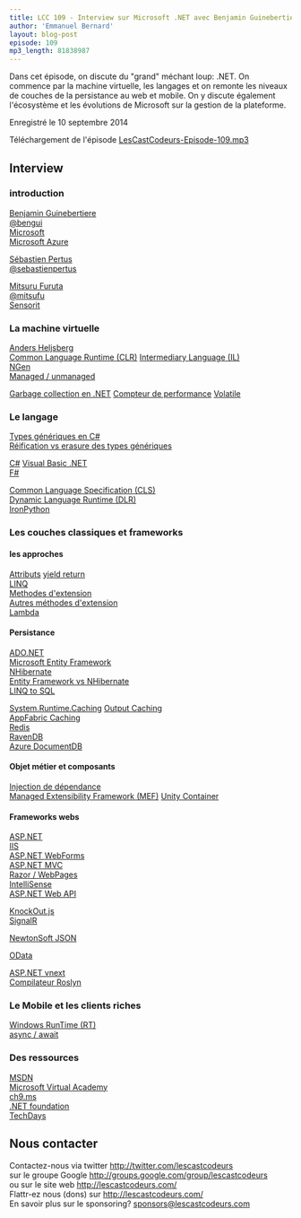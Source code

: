 ```yaml
---
title: LCC 109 - Interview sur Microsoft .NET avec Benjamin Guinebertiere, Sébastien Pertus et Mitsuru Furuta
author: 'Emmanuel Bernard'
layout: blog-post
episode: 109
mp3_length: 81838987
---
```

Dans cet épisode, on discute du "grand" méchant loup: .NET. On commence par la machine virtuelle, les langages et on remonte les niveaux de couches de la persistance au web et mobile.
On y discute également l'écosystème et les évolutions de Microsoft sur la gestion de la plateforme.

Enregistré le 10 septembre 2014

Téléchargement de l'épisode [LesCastCodeurs-Episode-109.mp3](http://traffic.libsyn.com/lescastcodeurs/LesCastCodeurs-Episode-109.mp3)  

## Interview

### introduction

[Benjamin Guinebertiere](http://3-4.fr)  
[@bengui](https://twitter.com/benjguin)  
[Microsoft](http://www.microsoft.com/fr-fr/default.aspx)  
[Microsoft Azure](http://azure.microsoft.com/en-us/)  

[Sébastien Pertus](http://blogs.msdn.com/b/mim/)  
[@sebastienpertus](https://twitter.com/sebastienpertus)  

[Mitsuru Furuta](http://mitsufu.wordpress.com)  
[@mitsufu](http://twitter.com/mitsufu)  
[Sensorit](http://www.sensorit.fr/fr/)  

### La machine virtuelle

[Anders Heljsberg](https://en.wikipedia.org/wiki/Anders_Hejlsberg)  
[Common Language Runtime (CLR)](http://msdn.microsoft.com/en-us/library/8bs2ecf4\(v=vs.110\).aspx)  
[Intermediary Language (IL)](http://thedotnetcity.com/a-brief-introduction-to-il-code-clr-cts-cls-and-git-in-net/)  
[NGen](http://msdn.microsoft.com/en-us/magazine/cc163808.aspx)  
[Managed / unmanaged](http://www.c-sharpcorner.com/uploadfile/puranindia/managed-code-and-unmanaged-code-in-net/)  

[Garbage collection en .NET](http://msdn.microsoft.com/en-us/library/ee787088\(v=vs.110\).aspx)  
[Compteur de performance](http://msdn.microsoft.com/en-us/library/w8f5kw2e\(v=vs.110\).aspx)  
[Volatile](https://en.wikipedia.org/wiki/Volatile_variable#In_C.23)  

### Le langage

[Types génériques en C#](http://msdn.microsoft.com/en-us/library/512aeb7t.aspx)  
[Réification vs erasure des types génériques](http://beust.com/weblog/2011/07/29/erasure-vs-reification/)  

[C#](https://en.wikipedia.org/wiki/C_Sharp_\(programming_language\))  
[Visual Basic .NET](https://en.wikipedia.org/wiki/Visual_Basic_.NET)  
[F#](https://en.wikipedia.org/wiki/F_Sharp_\(programming_language\))  

[Common Language Specification (CLS)](http://msdn.microsoft.com/en-us/library/12a7a7h3.aspx)  
[Dynamic Language Runtime (DLR)](http://en.wikipedia.org/wiki/Dynamic_Language_Runtime)  
[IronPython](https://en.wikipedia.org/wiki/IronPython)  

### Les couches classiques et frameworks

#### les approches

[Attributs](http://msdn.microsoft.com/en-us/library/aa287992\(v=vs.71\).aspx)  
[yield return](http://msdn.microsoft.com/en-us/library/9k7k7cf0.aspx)  
[LINQ](https://en.wikipedia.org/wiki/Language_Integrated_Query)  
[Methodes d'extension](http://weblogs.asp.net/scottgu/new-orcas-language-feature-extension-methods)  
[Autres méthodes d'extension](http://www.perruquescheveuxnaturels.net/extension-de-cheveux/methodes-d-extension-de-cheveux/)  
[Lambda](http://msdn.microsoft.com/en-us/library/bb397687.aspx)  

#### Persistance

[ADO.NET](http://msdn.microsoft.com/en-us/library/aa286484.aspx)  
[Microsoft Entity Framework](http://msdn.microsoft.com/en-us/data/ef.aspx)  
[NHibernate](http://nhforge.org)  
[Entity Framework vs NHibernate](http://ayende.com/blog/4351/nhibernate-vs-entity-framework-4-0)  
[LINQ to SQL](http://msdn.microsoft.com/en-us/library/bb425822.aspx)  

[System.Runtime.Caching](http://msdn.microsoft.com/en-us/library/system.runtime.caching\(v=vs.110\).aspx)  
[Output Caching](http://msdn.microsoft.com/en-us/library/ms972362.aspx)  
[AppFabric Caching](https://en.wikipedia.org/wiki/AppFabric_Caching)  
[Redis](http://redis.io)  
[RavenDB](http://ravendb.net)  
[Azure DocumentDB](http://azure.microsoft.com/en-us/services/documentdb/)  

#### Objet métier et composants

[Injection de dépendance](https://en.wikipedia.org/wiki/Dependency_injection)  
[Managed Extensibility Framework (MEF)](http://msdn.microsoft.com/en-us/library/dd460648\(v=vs.110\).aspx)  
[Unity Container](http://msdn.microsoft.com/library/ff647202.aspx)  

#### Frameworks webs

[ASP.NET](https://en.wikipedia.org/wiki/ASP.NET)  
[IIS](https://en.wikipedia.org/wiki/Internet_Information_Services)  
[ASP.NET WebForms](http://www.asp.net/web-forms)  
[ASP.NET MVC](http://www.asp.net/mvc)  
[Razor / WebPages](http://www.asp.net/web-pages/tutorials/basics/2-introduction-to-asp-net-web-programming-using-the-razor-syntax)  
[IntelliSense](http://msdn.microsoft.com/en-us/library/hcw1s69b.aspx)  
[ASP.NET Web API](http://www.asp.net/web-api)  

[KnockOut.js](http://knockoutjs.com)  
[SignalR](http://signalr.net)  

[NewtonSoft JSON](http://www.newtonsoft.com/json)  

[OData](http://odata.org)  

[ASP.NET vnext](http://www.infoq.com/news/2014/09/asp-vnext-pluggability)  
[Compilateur Roslyn](http://msdn.microsoft.com/en-us/vstudio/roslyn.aspx)  

### Le Mobile et les clients riches

[Windows RunTime (RT)](https://en.wikipedia.org/wiki/Windows_RT)  
[async / await](http://msdn.microsoft.com/en-us/library/hh191443.aspx)  

### Des ressources

[MSDN](http://msdn.microsoft.com)  
[Microsoft Virtual Academy](http://www.microsoftvirtualacademy.com)  
[ch9.ms](http://ch9.ms)  
[.NET foundation](http://www.dotnetfoundation.org)  
[TechDays](http://mstechdays.fr)  

## Nous contacter

Contactez-nous via twitter <http://twitter.com/lescastcodeurs>  
sur le groupe Google <http://groups.google.com/group/lescastcodeurs>  
ou sur le site web <http://lescastcodeurs.com/>  
Flattr-ez nous (dons) sur <http://lescastcodeurs.com/>  
En savoir plus sur le sponsoring? sponsors@lescastcodeurs.com
